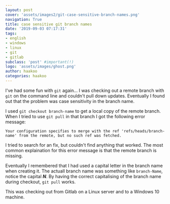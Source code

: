 ```yaml
---
layout: post
cover: 'assets/images2/git-case-sensitive-branch-names.png'
navigation: True
title: case sensitive git branch names
date: '2019-09-03 07:17:31'
tags:
- english
- windows
- linux
- git
- gitlab
subclass: 'post' #important(!)
logo: 'assets/images/ghost.png'
author: haakoo
categories: haakoo
---
```


I've had some fun with `git` again... I was checking out a remote branch with `git` on the command line and couldn't pull down updates. Eventually I found out that the problem was case sensitivity in the branch name.

I used `git checkout branch-name` to get a local copy of the remote branch. When I tried to use `git pull` in that branch I got the following error message:

```
Your configuration specifies to merge with the ref 'refs/heads/branch-name' from the remote, but no such ref was fetched.
```

I tried to search for an fix, but couldn't find anything that worked. The most common explaination for this error message is that the remote branch is missing.

Eventually I remembered that I had used a capital letter in the branch name when creating it. The actuall branch name was something like `branch-Name`, notice the capital **_N_**. By having the correct capitalising of the branch name during checkout, `git pull` works.

This was checking out from Gitlab on a Linux server and to a Windows 10 machine.
